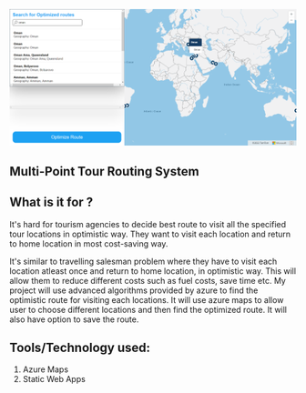 
![HEADER](img/ss.png)

## Multi-Point Tour Routing System


## What is it for ?

It's hard for tourism agencies to decide best route to visit all the specified tour locations in optimistic way. They want to visit each location and return to home location in most cost-saving way.

It's similar to travelling salesman problem where they have to visit each location atleast once and return to home location, in optimistic way. This will allow them to reduce different costs such as fuel costs, save time etc. My project will use advanced algorithms provided by azure to find the optimistic route for visiting each locations. It will use azure maps to allow user to choose different locations and then find the optimized route. It will also have option to save the route.

## Tools/Technology used:

1) Azure Maps
2) Static Web Apps
